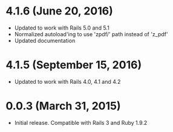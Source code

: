 
# 4.1.6 (June 20, 2016)

* Updated to work with Rails 5.0 and 5.1
* Normalized autoload'ing to use 'zpdf/' path instead of 'z_pdf'
* Updated documentation

# 4.1.5 (September 15, 2016)

* Updated to work with Rails 4.0, 4.1 and 4.2

# 0.0.3 (March 31, 2015)

* Initial release. Compatible with Rails 3 and Ruby 1.9.2

